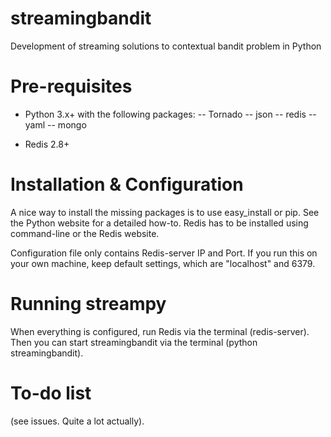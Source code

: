 streamingbandit
========

Development of streaming solutions to contextual bandit problem in Python

Pre-requisites
==============

- Python 3.x+ with the following packages:
-- Tornado
-- json
-- redis
-- yaml
-- mongo

- Redis 2.8+

Installation & Configuration
============================

A nice way to install the missing packages is to use easy_install or pip.
See the Python website for a detailed how-to.
Redis has to be installed using command-line or the Redis website.

Configuration file only contains Redis-server IP and Port. If you run this on your own machine, keep default settings, which are "localhost" and 6379.

Running streampy 
================

When everything is configured, run Redis via the terminal (redis-server).
Then you can start streamingbandit via the terminal (python streamingbandit).

To-do list
==========
(see issues. Quite a lot actually).
